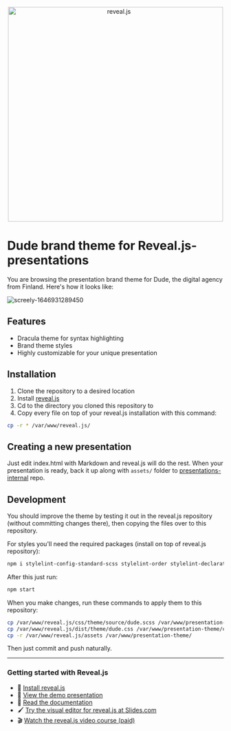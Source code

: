 <p align="center">
  <a href="https://revealjs.com">
    <img src="https://hakim-static.s3.amazonaws.com/reveal-js/logo/v1/reveal-black-text-sticker.png" alt="reveal.js" width="500">
  </a>
</p>

# Dude brand theme for Reveal.js-presentations

You are browsing the presentation brand theme for Dude, the digital agency from Finland. Here's how it looks like:

![screely-1646931289450](https://user-images.githubusercontent.com/1534150/157714563-754b6384-29ae-47df-af2f-c4db25f4b0da.png)

## Features

- Dracula theme for syntax highlighting
- Brand theme styles
- Highly customizable for your unique presentation

## Installation

1. Clone the repository to a desired location
2. Install [reveal.js](https://github.com/hakimel/reveal.js)
3. Cd to the directory you cloned this repository to
4. Copy every file on top of your reveal.js installation with this command:

```bash
cp -r * /var/www/reveal.js/
```

## Creating a new presentation

Just edit index.html with Markdown and reveal.js will do the rest. When your presentation is ready, back it up along with `assets/` folder to [presentations-internal](https://github.com/digitoimistodude/presentations-internal) repo.

## Development

You should improve the theme by testing it out in the reveal.js repository (without committing changes there), then copying the files over to this repository.

For styles you'll need the required packages (install on top of reveal.js repository):

```bash
npm i stylelint-config-standard-scss stylelint-order stylelint-declaration-strict-value @ronilaukkarinen/stylelint-value-no-unknown-custom-properties @ronilaukkarinen/stylelint-a11y --save-dev
```

After this just run:

```bash
npm start
```

When you make changes, run these commands to apply them to this repository:

```bash
cp /var/www/reveal.js/css/theme/source/dude.scss /var/www/presentation-theme/css/theme/source/
cp /var/www/reveal.js/dist/theme/dude.css /var/www/presentation-theme/css/theme/source/
cp -r /var/www/reveal.js/assets /var/www/presentation-theme/
```

Then just commit and push naturally.

---

### Getting started with Reveal.js
- 🚀 [Install reveal.js](https://revealjs.com/installation)
- 👀 [View the demo presentation](https://revealjs.com/demo)
- 📖 [Read the documentation](https://revealjs.com/markup/)
- 🖌 [Try the visual editor for reveal.js at Slides.com](https://slides.com/)
- 🎬 [Watch the reveal.js video course (paid)](https://revealjs.com/course)
